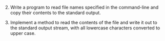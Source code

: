 2. Write a program to read file names specified in the command-line and
   copy their contents to the standard output.

3. Implement a method to read the contents of the file and write it out to the
   standard output stream, with all lowercase characters converted to upper
   case.
